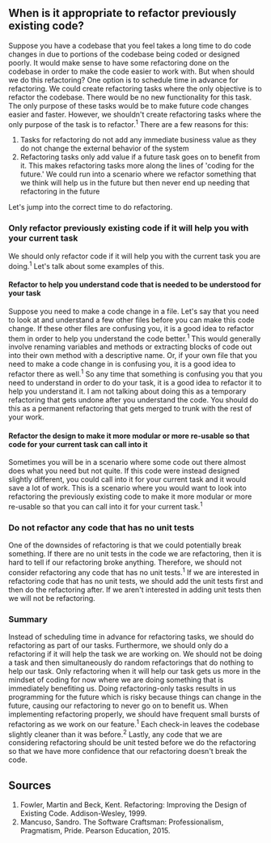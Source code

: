 ## When is it appropriate to refactor previously existing code?
Suppose you have a codebase that you feel takes a long time to do code changes in due to portions of the codebase being coded or designed poorly. It would make sense to have some refactoring done on the codebase in order to make the code easier to work with. But when should we do this refactoring? One option is to schedule time in advance for refactoring. We could create refactoring tasks where the only objective is to refactor the codebase. There would be no new functionality for this task. The only purpose of these tasks would be to make future code changes easier and faster. However, we shouldn't create refactoring tasks where the only purpose of the task is to refactor.<sup>1</sup> There are a few reasons for this:
1. Tasks for refactoring do not add any immediate business value as they do not change the external behavior of the system  
2. Refactoring tasks only add value if a future task goes on to benefit from it. This makes refactoring tasks more along the lines of 'coding for the future.'  We could run into a scenario where we refactor something that we think will help us in the future but then never end up needing that refactoring in the future  

Let's jump into the correct time to do refactoring.

### Only refactor previously existing code if it will help you with your current task
We should only refactor code if it will help you with the current task you are doing.<sup>1</sup> Let's talk about some examples of this.

#### Refactor to help you understand code that is needed to be understood for your task
Suppose you need to make a code change in a file. Let's say that you need to look at and understand a few other files before you can make this code change. If these other files are confusing you, it is a good idea to refactor them in order to help you understand the code better.<sup>1</sup> This would generally involve renaming variables and methods or extracting blocks of code out into their own method with a descriptive name. Or, if your own file that you need to make a code change in is confusing you, it is a good idea to refactor there as well.<sup>1</sup> So any time that something is confusing you that you need to understand in order to do your task, it is a good idea to refactor it to help you understand it. I am not talking about doing this as a temporary refactoring that gets undone after you understand the code. You should do this as a permanent refactoring that gets merged to trunk with the rest of your work.

#### Refactor the design to make it more modular or more re-usable so that code for your current task can call into it
Sometimes you will be in a scenario where some code out there almost does what you need but not quite. If this code were instead designed slightly different, you could call into it for your current task and it would save a lot of work. This is a scenario where you would want to look into refactoring the previously existing code to make it more modular or more re-usable so that you can call into it for your current task.<sup>1</sup>

### Do not refactor any code that has no unit tests
One of the downsides of refactoring is that we could potentially break something. If there are no unit tests in the code we are refactoring, then it is hard to tell if our refactoring broke anything. Therefore, we should not consider refactoring any code that has no unit tests.<sup>1</sup> If we are interested in refactoring code that has no unit tests, we should add the unit tests first and then do the refactoring after. If we aren't interested in adding unit tests then we will not be refactoring.

### Summary
Instead of scheduling time in advance for refactoring tasks, we should do refactoring as part of our tasks. Furthermore, we should only do a refactoring if it will help the task we are working on. We should not be doing a task and then simultaneously do random refactorings that do nothing to help our task. Only refactoring when it will help our task gets us more in the mindset of coding for now where we are doing something that is immediately benefiting us. Doing refactoring-only tasks results in us programming for the future which is risky because things can change in the future, causing our refactoring to never go on to benefit us. When implementing refactoring properly, we should have frequent small bursts of refactoring as we work on our feature.<sup>1</sup> Each check-in leaves the codebase slightly cleaner than it was before.<sup>2</sup> Lastly, any code that we are considering refactoring should be unit tested before we do the refactoring so that we have more confidence that our refactoring doesn't break the code.

## Sources
1. Fowler, Martin and Beck, Kent. Refactoring: Improving the Design of Existing Code. Addison-Wesley, 1999.  
2. Mancuso, Sandro. The Software Craftsman: Professionalism, Pragmatism, Pride. Pearson Education, 2015.

